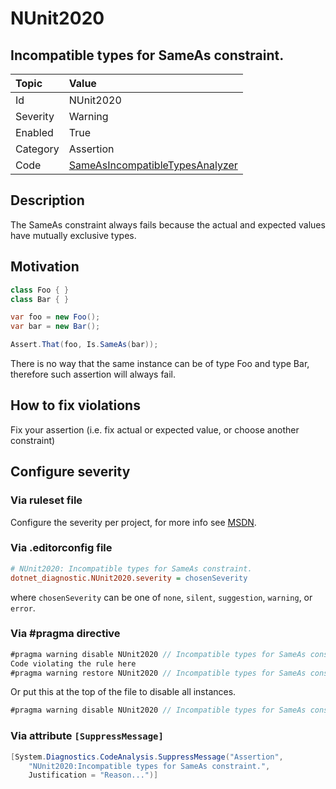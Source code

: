 # NUnit2020

## Incompatible types for SameAs constraint.

| Topic    | Value
| :--      | :--
| Id       | NUnit2020
| Severity | Warning
| Enabled  | True
| Category | Assertion
| Code     | [SameAsIncompatibleTypesAnalyzer](https://github.com/nunit/nunit.analyzers/blob/master/src/nunit.analyzers/SameAsIncompatibleTypes/SameAsIncompatibleTypesAnalyzer.cs)

## Description

The SameAs constraint always fails because the actual and expected values have mutually exclusive types.

## Motivation

```csharp
class Foo { }
class Bar { }

var foo = new Foo();
var bar = new Bar();

Assert.That(foo, Is.SameAs(bar));
```

There is no way that the same instance can be of type Foo and type Bar, therefore such assertion will always fail.

## How to fix violations

Fix your assertion (i.e. fix actual or expected value, or choose another constraint)

<!-- start generated config severity -->
## Configure severity

### Via ruleset file

Configure the severity per project, for more info see [MSDN](https://msdn.microsoft.com/en-us/library/dd264949.aspx).

### Via .editorconfig file

```ini
# NUnit2020: Incompatible types for SameAs constraint.
dotnet_diagnostic.NUnit2020.severity = chosenSeverity
```

where `chosenSeverity` can be one of `none`, `silent`, `suggestion`, `warning`, or `error`.

### Via #pragma directive

```csharp
#pragma warning disable NUnit2020 // Incompatible types for SameAs constraint.
Code violating the rule here
#pragma warning restore NUnit2020 // Incompatible types for SameAs constraint.
```

Or put this at the top of the file to disable all instances.

```csharp
#pragma warning disable NUnit2020 // Incompatible types for SameAs constraint.
```

### Via attribute `[SuppressMessage]`

```csharp
[System.Diagnostics.CodeAnalysis.SuppressMessage("Assertion",
    "NUnit2020:Incompatible types for SameAs constraint.",
    Justification = "Reason...")]
```
<!-- end generated config severity -->
